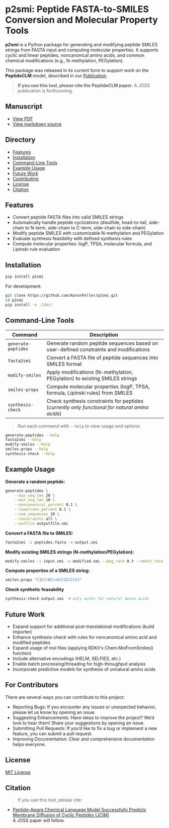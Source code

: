 # p2smi: Peptide FASTA-to-SMILES Conversion and Molecular Property Tools

**p2smi** is a Python package for generating and modifying peptide SMILES strings from FASTA input and computing molecular properties. It supports cyclic and linear peptides, noncanonical amino acids, and common chemical modifications (e.g., N-methylation, PEGylation).

This package was released in its current form to support work on the **PeptideCLM** model, described in our [Publication](https://pubs.acs.org/doi/10.1021/acs.jcim.4c01441).

> **If you use this tool, please cite the PeptideCLM paper.** A JOSS publication is forthcoming.

## Manuscript
- [View PDF](manuscript/paper.pdf)
- [View markdown source](manuscript/paper.md)

## Directory

- [Features](#features)
- [Installation](#installation)
- [Command-Line Tools](#command-line-tools)
- [Example Usage](#example-usage)
- [Future Work](#future-work)
- [Contributing](#for-contributors)
- [License](#license)
- [Citation](#citation)

## Features
- Convert peptide FASTA files into valid SMILES strings
- Automatically handle peptide cyclizations (disulfide, head-to-tail, side-chain to N-term, side-chain to C-term, side-chain to side-chain)
- Modify peptide SMILES with customizable N-methylation and PEGylation
- Evaluate synthesis feasibility with defined synthesis rules
- Compute molecular properties: logP, TPSA, molecular formula, and Lipinski rule evaluation

## Installation
```bash
pip install p2smi
```
For development:
```bash
git clone https://github.com/AaronFeller/p2smi.git
cd p2smi
pip install -e .[dev]
```

## Command-Line Tools

| Command               | Description                                                     |
|-----------------------|-----------------------------------------------------------------|
| `generate-peptides`  | Generate random peptide sequences based on user-defined constraints and modifications |
| `fasta2smi`          | Convert a FASTA file of peptide sequences into SMILES format    |
| `modify-smiles`      | Apply modifications (N-methylation, PEGylation) to existing SMILES strings |
| `smiles-props`       | Compute molecular properties (logP, TPSA, formula, Lipinski rules) from SMILES |
| `synthesis-check`    | Check synthesis constraints for peptides (*currently only functional for natural amino acids*) |

> Run each command with `--help` to view usage and options:
```bash
generate-peptides --help
fasta2smi --help
modify-smiles --help
smiles-props --help
synthesis-check --help
```

## Example Usage

**Generate a random peptide:**
```bash
generate-peptides \
    --max_seq_len 20 \
    --min_seq_len 10 \
    --noncanonical_percent 0.1 \
    --lowercase_percent 0.1 \
    --num_sequences 10 \
    --constraints all \
    --outfile outputfile.smi
```

**Convert a FASTA file to SMILES:**
```bash
fasta2smi -i peptides.fasta -o output.smi
```

**Modify existing SMILES strings (N-methylation/PEGylation):**
```bash
modify-smiles -i input.smi -o modified.smi --peg_rate 0.3 --nmeth_rate 0.2 --nmeth_residues 0.25
```

**Compute properties of a SMILES string:**
```bash
smiles-props "C1CC(NC(=O)C2CC2)C1"
```

**Check synthetic feasability**
```bash
synthesis-check output.smi  # only works for natural amino acids
```

## Future Work
- Expand support for additional post-translational modifications (build importer)
- Enhance synthesis-check with rules for noncanonical amino acid and modified peptides
- Expand usage of mol files (applying RDKit's Chem.MolFromSmiles() function)
- Include alternative encodings (HELM, SELFIES, etc.)
- Enable batch processing/threading for high-throughput analysis
- Incorporate predictive models for synthesis of unnatural amino acids

## For Contributors
There are several ways you can contribute to this project:

- Reporting Bugs: If you encounter any issues or unexpected behavior, please let us know by opening an issue.
- Suggesting Enhancements: Have ideas to improve the project? We’d love to hear them! Share your suggestions by opening an issue.
- Submitting Pull Requests: If you’d like to fix a bug or implement a new feature, you can submit a pull request.
- Improving Documentation: Clear and comprehensive documentation helps everyone.

## License
[MIT License](https://github.com/AaronFeller/p2smi/blob/master/LICENSE)

## Citation
> If you use this tool, please cite:  
- [Peptide-Aware Chemical Language Model Successfully Predicts Membrane Diffusion of Cyclic Peptides (JCIM)](https://pubs.acs.org/doi/10.1021/acs.jcim.4c01441)  
A JOSS paper will follow.
